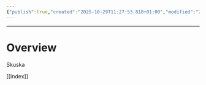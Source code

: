 ```yaml
---
{"publish":true,"created":"2025-10-29T11:27:53.818+01:00","modified":"2025-10-29T11:28:55.091+01:00","cssclasses":""}
---
```


---

# Overview

Skuska

[[Index]]
